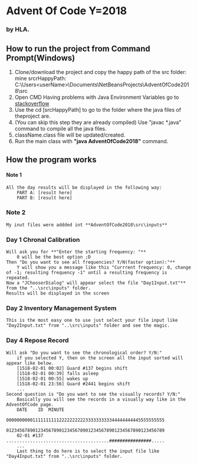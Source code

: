 # Advent Of Code Y=2018
### by HLA.

## How to run the project from Command Prompt(Windows)
1. Clone/download the project and copy the happy path of the src folder:
    mine srcrHappyPath: C:\Users\<userName>\Documents\NetBeansProjects\AdventOfCode2018\src
2. Open CMD
    Having problems with Java Environment Variables go to [stackoverflow](https://stackoverflow.com/questions/7709041/javac-is-not-recognized-as-an-internal-or-external-command-operable-program-or)
3. Use the cd [srcHappyPath] to go to the folder where the java files of theproject are.
4. (You can skip this step they are already compiled)
    Use  "javac *.java" command to compile all the java files.
5. className.class file will be updated/created.
6. Run the main class with **"java AdventOfCode2018"** command.


## How the program works
#### Note 1
    All the day results will be displayed in the following way:
        PART A: [result here]
        PART B: [result here]
### Note 2
    My inut files were addded int **AdventOfCode2018\src\inputs**
        
### Day 1 Chronal Calibration
    Will ask you for **"Enter the starting frequency: "** 
        0 will be the best option ;D
    Then "Do you want to see all frequencies? Y/N(faster option):"**
        Y will show you a message like this "Currrent frequency: 0, change of -1; resulting frequency -1" until a resulting frequency is repeated.
    Now a "JChooserDialog" will appear select the file "Day1Input.txt"** from the "..\src\inputs" folder. 
    Results will be displayed in the screen

### Day 2 Inventory Management System
    This is the most easy one to use just select your file input like "Day2Input.txt" from "..\src\inputs" folder and see the magic.
    
### Day 4 Repose Record
    Will ask "Do you want to see the chronological order? Y/N:"
        if you selected Y, then on the screen all the input sorted will appear like below.
        [1518-02-01 00:02] Guard #137 begins shift
        [1518-02-01 00:39] falls asleep
        [1518-02-01 00:55] wakes up
        [1518-02-01 23:56] Guard #2441 begins shift
        ...
    Second question is "Do you want to see the visually records? Y/N:"
        Basically you will see the records in a visually way like in the AdventOfCode page.
        DATE    ID  MINUTE
                    000000000011111111112222222222333333333344444444445555555555
                    012345678901234567890123456789012345678901234567890123456789
        02-01 #137  .......................................################.....
        ...
        Last thing to do here is to select the input file like "Day4Input.txt" from "..\src\inputs" folder.
